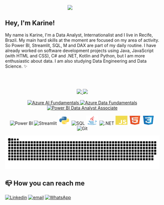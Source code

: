 <img align="right" src="https://i.giphy.com/3o6Zt6ML6BklcajjsA.webp" width="300"/> 

<br>

## Hey, I'm Karine! 

My name is Karine, I'm a Data Analyst, Internationalist and I live in Recife, Brazil.
My main hard skills at the moment are focused on my area of ​​activity. So Power BI, Streamlit, SQL, M and DAX are part of my daily routine.
I have already worked on software development projects using Java, JavaScript (with HTML and CSS), C# and .NET, Kotlin and Python, but I am more enthusiastic about data. I am also studying Data Engineering and Data Science. ✨

</br>
<br>
<br>
<div align="center">
  <a href="https://github.com/jkss13">
  <img height="150em" src="https://github-readme-stats.vercel.app/api?username=jkss13&show_icons=true&count_private=true"/>
  <img height="150em" src="https://github-readme-stats.vercel.app/api/top-langs/?username=jkss13&layout=compact&langs_count=7"/>
</div>

<br>

<div align="center">
  <a href="https://learn.microsoft.com/pt-br/users/karinesantos/credentials/7cce20e75736373c?ref=https%3A%2F%2Fwww.linkedin.com%2F" target="_blank">
    <img alt="Azure AI Fundamentals" height="40" title="Azure AI Fundamentals" src="https://ensino.fundacaofat.org.br/uploads/2022/07/664fd91b66c61aaffa301f06d8136825.png" />
  </a>
  <a href="https://learn.microsoft.com/pt-br/users/karinesantos/credentials/443321be29e7dc7?ref=https%3A%2F%2Fwww.linkedin.com%2F" target="_blank">
    <img alt="Azure Data Fundamentals" height="40" title="Azure Data Fundamentals" src="https://ensino.fundacaofat.org.br/uploads/2022/04/ef105d63ac58621366d9f0ae2139f466.png" />
  </a>
  <a href="https://learn.microsoft.com/en-us/users/karinesantos/credentials/29e88cb3b5f7a7cd" target="_blank">
    <img alt="Power BI Data Analyst Associate" height="40" title="Power BI Data Analyst Associate" src="https://images.credly.com/images/619f60f8-4f63-4772-910e-dc31c6f2f7e8/image.png" />
  </a>
</div>


<br>

<div align="center">
  <img alt="Power BI" height="30" width="40" title="Power BI" src="https://upload.wikimedia.org/wikipedia/commons/thumb/c/cf/New_Power_BI_Logo.svg/630px-New_Power_BI_Logo.svg.png" />
  <img alt="Streamlit" height="30" width="40" title="Streamlit" src="https://media.datacamp.com/legacy/image/upload/v1640050215/image27_frqkzv.png" />
  <img alt="Python" height="30" width="40" title="Python" src="https://raw.githubusercontent.com/devicons/devicon/master/icons/python/python-original.svg" />
  <img alt="SQL" height="30" width="40" title="SQL" src="https://encrypted-tbn0.gstatic.com/images?q=tbn:ANd9GcQmieCqv7xtCIeHdDWO_6fkBW9OPqAJomBFXA&s" />
  <img alt="Java" height="30" width="40" title="Java" src="https://raw.githubusercontent.com/devicons/devicon/master/icons/java/java-original.svg" />
  <img alt=".NET" height="30" width="40" title=".NET" src="https://images.sftcdn.net/images/t_app-icon-m/p/4e3ff2d9-a662-4bde-ae06-cdfbef05ac53/1647265468/dotnet-icon.png" />
  <img alt="JavaScript" height="30" width="40" title="JavaScript" src="https://raw.githubusercontent.com/devicons/devicon/master/icons/javascript/javascript-plain.svg"/>
  <img alt="HTML" height="30" width="40" title="HTML5" src="https://raw.githubusercontent.com/devicons/devicon/master/icons/html5/html5-original.svg" />
  <img alt="CSS" height="30" width="40" title="CSS3" src="https://raw.githubusercontent.com/devicons/devicon/master/icons/css3/css3-original.svg" />
  <img alt="Git" height="30" width="40" title="Git" src="https://cdn.jsdelivr.net/gh/devicons/devicon/icons/git/git-original.svg" />
</div>

![snake gif](https://raw.githubusercontent.com/platane/platane/output/github-contribution-grid-snake.svg)

## :mailbox_closed: How you can reach me
[![Linkedin](https://img.shields.io/badge/LinkedIn-0077B5?style=for-the-badge&logo=linkedin&logoColor=white)](https://www.linkedin.com/in/karinesantosdataanalyst/) [![email](https://img.shields.io/badge/Gmail-D14836?style=for-the-badge&logo=gmail&logoColor=white)](mailto:janeissakarine@gmail.com) [![WhatsApp](https://img.shields.io/badge/WhatsApp-25D366?style=for-the-badge&logo=whatsapp&logoColor=white)](https://wa.me/5581998402607?text=Olá,%20meu%20nome%20é%20Karine%20Santos!)
